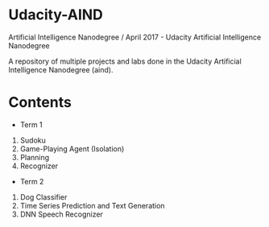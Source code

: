 # Udacity-AIND
Artificial Intelligence Nanodegree / April 2017 - 
Udacity Artificial Intelligence Nanodegree

A repository of multiple projects and labs done in the Udacity Artificial Intelligence Nanodegree (aind).

# Contents
- Term 1
1. Sudoku
2. Game-Playing Agent (Isolation)
3. Planning
4. Recognizer
- Term 2
1. Dog Classifier
2. Time Series Prediction and Text Generation
3. DNN Speech Recognizer
